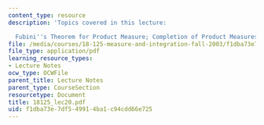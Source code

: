 ```yaml
---
content_type: resource
description: 'Topics covered in this lecture:

  Fubini''s Theorem for Product Measure; Completion of Product Measures; Convolutions.'
file: /media/courses/18-125-measure-and-integration-fall-2003/f1dba73e7df549914ba1c94cdd66e725_18125_lec20.pdf
file_type: application/pdf
learning_resource_types:
- Lecture Notes
ocw_type: OCWFile
parent_title: Lecture Notes
parent_type: CourseSection
resourcetype: Document
title: 18125_lec20.pdf
uid: f1dba73e-7df5-4991-4ba1-c94cdd66e725
---
```

